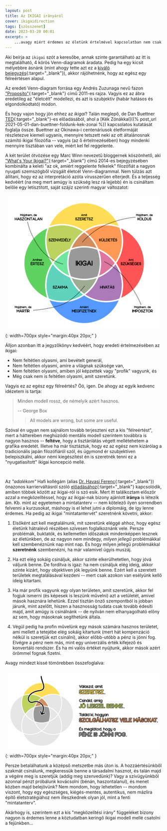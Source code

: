 ```yaml
---
layout: post
title: Az IKIGAI irányáról
cover: ikigaidirection
tags: [szösszenet]
date: 2023-03-20 00:01
excerpt: >
    ...avagy miért érdemes az életünk értelmével kapcsolatban nem csak a céllal, hanem az odavezető úttal is foglalkozni.
---
```


Aki beírja az `ikigai` szót a keresőbe, annak szinte garantálható az itt is megtalálható, 4 körös Venn-diagramok áradata.
Pedig ha egy kicsit mélyebbre ásnánk (mint ahogy tette azt ez a [kiváló bejegyzés](https://ikigaitribe.com/ikigai/ikigai-misunderstood/){:target="_blank"}), akkor rájöhetnénk, hogy az egész egy félreértésen alapul.

Az eredeti Venn-diagram forrása egy Andrés Zuzunaga nevű fazon ["Proposito"](https://www.cosmograma.com/proposito.php){:target="_blank"} című 2011-es rajza.
Vagyis ez az ábra eredetileg az "életcélt" modellezi, és azt is szubjektív (habár hatásos és elgondolkodtató) módon.

És hogy vajon hogy jön ehhez az *ikigai*?
Talán meglepő, de Dan Buettner [TED](https://www.ted.com/talks/dan_buettner_how_to_live_to_be_100){:target="_blank"}-es előadásából, ahol a [Kék Zónákkal]({% post_url 2021-05-01-dan-buettner-foldunk-kek-zonai %}) kapcsolatos kutatását foglalja össze.
Buettner az Okinawa-i centenáriusok életformáját részletezve kiemeli ugyanis, mennyire tetszett neki az ott általánosnak számító ikigai filozófia -- vagyis (az ő értelmezésében) hogy mindenki mennyire tisztában van vele, miért kel fel reggelente.

A két terület ötvözése egy Marc Winn nevezetű bloggernek köszönhető, aki ["What's Your Ikigai?"](http://theviewinside.me/what-is-your-ikigai/){:target="_blank"} című 2014-es bejegyzésében kombinálta a keleti "az ok, amiért reggelente felkelek" filozófiát a nagyon nyugati szemszögből vizsgált életcél Venn-diagrammal.
Nem túlzás azt állítani, hogy ez az interpretáció azóta vírusszerűen elterjedt.
És a teljesség kedvéért (na meg mert amúgy is szükség lesz rá lejjebb) én is csináltam belőle egy letisztított, saját szájíz szerinti magyar változatot:

![Az IKIGAI nyugati értelmezése](/images/original/ikigai_venn.png){: width=700px style="margin:40px 20px;" }

Álljon azonban itt a jegyzőkönyv kedvéért, hogy eredeti értelmezésében az ikigai:

- Nem feltétlen olyasmi, ami bevételt generál,
- Nem feltétlen olyasmi, amire a világnak szüksége van,
- Nem feltétlen olyasmi, amiben jól képzettek vagy "profik" vagyunk, és
- Még csak nem is feltétlen olyasmi, amit szeretünk.

Vagyis ez az egész egy félreértés?
Öö, igen.
De ahogy az egyik kedvenc idézetem is tartja:

> Minden modell rossz, de némelyik azért hasznos.
>
> -- George Box
>> All models are wrong, but some are useful.
    
Szóval én ugyan nem sajnálom tovább terjeszteni ezt a kis "félreértést", mert a hátterében meghúzódó mentális modell szerintem továbbra is nagyon hasznos -- **feltéve**, hogy a tisztánlátás végett mellétehetem a grafika eredetét.
Illetve ha már tisztáztuk, hogy ez az egész nem kizárólag a tradicionális japán filozófiáról szól, és úgymond ér szubjektíven belepiszkálni, akkor némi kiegészítést én is szeretnék tenni ez a "nyugatiasított" ikigai koncepció mellé.

<br>

Az *"adalékom"* Hafi kollégám (alias [Dr. Havasi Ferenc](https://havasiferenc.hu/){:target="_blank"}) önazonos karrierváltásról szóló [előadásához](https://youtu.be/VUellGrYPPs?t=1558){:target="_blank"} kapcsolódik, amiben többek között az ikigai-ról is szó esik.
Mert itt találkoztam először azzal a megközelítéssel, hogy az ikigai-nak bizony ajánlott **iránya** is létezik ám.
Kb. mint az egyetemen a mintatanterv -- nem kötelező ilyen sorrendben felvenni a kurzusokat, máshogy is el lehet jutni a diplomáig, de így lenne érdemes.
Ha pedig az ikigai "mintatantervét" szeretnénk követni, akkor:

1. Elsőként azt kell megtalálnunk, mit szeretünk eléggé ahhoz, hogy egész életünk hátralévő részében szívesen foglalkoznánk vele.
Persze problémák, buktatók, és kellemetlen időszakok mindenképpen lesznek az életünkben, de az nagyon nem mindegy, *milyen jellegű* problémákkal kell szembenéznünk nap mint nap.
És hogy milyen jellegű problémákkal **szeretnénk** szembenézni, ha már valamivel úgyis muszáj.

2. Ha ezt elég sokáig csináljuk, akkor szinte elkerülhetetlen, hogy jóvá váljunk benne.
De fordítva is igaz: ha nem csináljuk elég ideig, akkor szinte kizárt, hogy objektíven jók legyünk benne.
Ezért kell a szeretett területek megtalálásával kezdeni -- mert csak azokon van esélyünk kellő ideig kitartani.

3. Ha már profik vagyunk egy olyan területen, amit szeretünk, akkor fel fogjuk ismerni (és képesek is leszünk művelni) azt a vetületét, amivel mások hasznára lehetünk.
Ezzel tisztán önző szempontból is jobban járunk, mint azelőtt, hiszen a hasznosság tudata csak tovább édesíti majd, amit amúgy is csinálnánk -- de nyilván nem elhanyagolható előny az sem, hogy másoknak segíthetünk általa.

4. Végül pedig ha profin művelünk egy mások számára hasznos területet, ami mellett a tetejébe elég sokáig kitartunk (mert hát kompenzáció nélkül is szeretjük ezt csinálni), akkor előbb-utóbb a pénz is jönni fog.
Elvégre a pénz nem más, mint egy univerzális érték kifejező és konvertáló rendszer.
És ha mi valós értéket nyújtunk, akkor mások azért örömmel fognak fizetni.

Avagy mindezt kissé tömörebben összefoglalva:

![Az IKIGAI "mintatanterve"](/images/original/ikigai_direction.png){: width=700px style="margin:40px 20px;" }

Persze betalálhatunk a középső metszetbe más úton is.
A hozzáértésünkből szakmát csinálunk, megkeressük benne a társadalmi hasznot, és talán majd a végére meg is szeretjük (addig meg szenvedünk)?
Vagy a szívügyünkből azonnal pénzt próbálunk kovácsolni (bénán, haszontalanul), és menet közben majd belejövünk?
Nem mondom, hogy lehetetlen -- mondom viszont, hogy egy egészséges, kiégés-mentes, autentikus, nem mázlira építő életstratégiához nem illeszkednek olyan jól, mint a fenti "mintatanterv".

Akárhogy is, szerintem ezt a kis "megközelítési irány" függeléket bizony nagyon is érdemes lenne a köztudatban keringő ikigai modell mellé csatolni a fejünkben...

